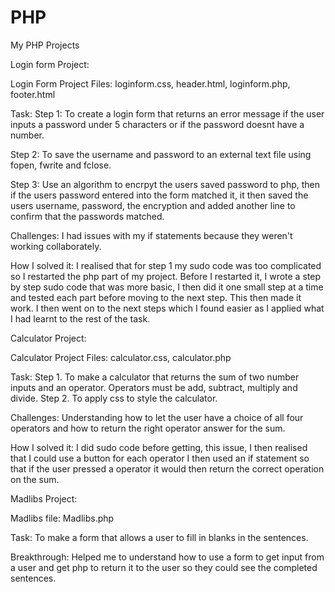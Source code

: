 # PHP
My PHP Projects

Login form Project: 

Login Form Project Files:
loginform.css,
header.html,
loginform.php,
footer.html

Task: Step 1: To create a login form that 
returns an error message if the user inputs a password
under 5 characters or if the password doesnt have a number. 

Step 2: To save the username and password to an external text
file using fopen, fwrite and fclose. 

Step 3: Use an algorithm to encrpyt the users saved password to php, then 
if the users password entered into the form matched it, it then saved the users
username, password, the encryption and added another line to confirm that the
passwords matched. 

Challenges: 
I had issues with my if statements because they weren't working
collaborately.

How I solved it:
I realised that for step 1 my sudo code was too complicated so I
restarted the php part of my project. Before I restarted it, I wrote 
a step by step sudo code that was more basic, I then
did it one small step at a time and tested each part before moving to the next step.
This then made it work. I then went on to the next steps which I found easier as I applied what I 
had learnt to the rest of the task. 

Calculator Project:

Calculator Project Files:
calculator.css,
calculator.php

Task: Step 1. To make a calculator that 
returns the sum of two number inputs 
and an operator.
Operators must be add, subtract, multiply and divide.
Step 2. To apply css to style the calculator.

Challenges: 
Understanding how to let the user 
have a choice of all four operators and how
to return the right operator answer for the sum.

How I solved it: 
I did sudo code before getting, this issue, I then
realised that I could use a button for each operator 
I then used an if statement so that if the user pressed
a operator it would then return the correct operation on the sum.

Madlibs Project: 

Madlibs file: 
Madlibs.php 

Task: To make a form that 
allows a user to fill in blanks in the 
sentences. 

Breakthrough: 
Helped me to understand how to use a form to
get input from a user and get php to return it 
to the user so they could see the completed 
sentences. 


